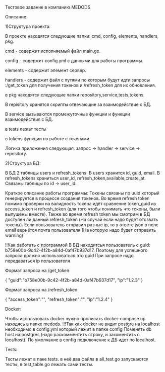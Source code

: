 Тестовое задание в компанию MEDODS.

Описание:

1)Структура проекта:

В проекте находятся следующие папки: cmd, config, elements, handlers, pkg.

cmd - содержит исполняемый файл main.go.

config - содержит config.yml с данными для работы программы.

elements - содержит элемент сервер.

handlers - содержит файл с путями по которым будут идти запросы :/get_token для получения токенов и /refresh_token для их обновления.

в pkg находятся следующие папки repository,service,tests,tokens.

В repisitory хранятся скрипты отвечающие за взаимодействие с БД.

В service вызываются промежуточные функции и функции взаимодействия с БД.

в tests лежат тесты

в tokens функции по работе с токенами.

Логика приложения следующая: запрос -> handler -> service -> repository.

2)Структура БД:

В БД 2 таблицы users и refresh_tokens.
В users хранится id, guid, email.
В refresh_tokens храниться user_id, refresh_token,available,create_at.
Связаны таблицы по id -> user_id.

Краткое описание работы программы:
Токены связаны по uuid который генерируется в процессе создания токенов.
Во время refresh token помимо проверки на валидность токена идёт сравнение token_guid из access_token и refresh_token (для того чтобы понимать что токены, были выпущены вместе).
Также во время refresh token мы смотрим в БД доступен ли данный refresh_token (На случай если надо будет отозвать токены).
Если пользователь отправил разные ip, то в ответе json в поле email вернётся почта пользователя (На которую надо будет отправить warning)

!!Как работать с программой
В БД находитсья пользователь с guid: b758e00b-9c42-4f2b-a84d-0af47b937d17. Поэтому для успешного запроса должно использоваться это guid
При запросе надо передаваться ip пользователя

Формат запроса на /get_token

{
    "guid":"b758e00b-9c42-4f2b-a84d-0af47b937d17",
    "ip":"1.2.3"
}

Формат запроса на /refresh_token

{
    "access_token":"",
    "refresh_token":"",
    "ip":"1.2.4"
}

Docker:

Чтобы использовать docker нужно прописать docker-compose up находясь в папке medods. !!!Так как docker не видит postgre на localhost необходимо в config.yml который лежит в папке config
Поменять db host на postgres (надо раскомментить строку, и закоментить с localhost). По умолчание в config подключение к ДБ идет по localhost.

Tests:

Тесты лежат в паке tests. в неё два файла в all_test.go запускаются тесты, в test_table.go лежать сами тесты.
